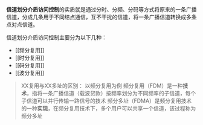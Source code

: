 **信道划分介质访问控制**的实质就是通过分时、分频、分码等方式将原来的一条广播信道，分成几条用于不同结点通信，互不干扰的信道，将一条广播信道转换成多条点对点信道。

信道划分介质访问控制主要分为以下几种：
- [[频分复用]]
- [[时分复用]]
- [[码分复用]]
- [[波分复用]]

>XX复用与XX多址的区别：
>以频分复用为例
>频分复用（FDM）是一种**技术**，指将一条广播信道（载波贷款）按频率划分为不同频率的子信道，每个子信道可以并行传输一路信号的技术
>频分多址（FDMA）是频分复用技术的一种**实现**，在频分复用技术下，多个用户可以共享一个信道，该过程称为频分多址